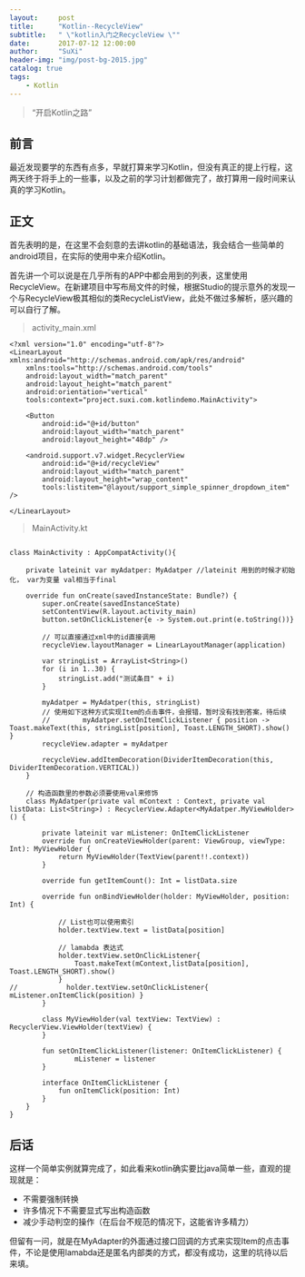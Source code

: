 ```yaml
---
layout:     post
title:      "Kotlin--RecycleView"
subtitle:   " \"kotlin入门之RecycleView \""
date:       2017-07-12 12:00:00
author:     "SuXi"
header-img: "img/post-bg-2015.jpg"
catalog: true
tags:
    - Kotlin
---
```


> “开启Kotlin之路”

## 前言

最近发现要学的东西有点多，早就打算来学习Kotlin，但没有真正的提上行程，这两天终于将手上的一些事，以及之前的学习计划都做完了，故打算用一段时间来认真的学习Kotlin。

## 正文

首先表明的是，在这里不会刻意的去讲kotlin的基础语法，我会结合一些简单的android项目，在实际的使用中来介绍Kotlin。

首先讲一个可以说是在几乎所有的APP中都会用到的列表，这里使用RecycleView。在新建项目中写布局文件的时候，根据Studio的提示意外的发现一个与RecycleView极其相似的类RecycleListView，此处不做过多解析，感兴趣的可以自行了解。

> activity_main.xml


```
<?xml version="1.0" encoding="utf-8"?>
<LinearLayout xmlns:android="http://schemas.android.com/apk/res/android"
    xmlns:tools="http://schemas.android.com/tools"
    android:layout_width="match_parent"
    android:layout_height="match_parent"
    android:orientation="vertical"
    tools:context="project.suxi.com.kotlindemo.MainActivity">

    <Button
        android:id="@+id/button"
        android:layout_width="match_parent"
        android:layout_height="48dp" />

    <android.support.v7.widget.RecyclerView
        android:id="@+id/recycleView"
        android:layout_width="match_parent"
        android:layout_height="wrap_content"
        tools:listitem="@layout/support_simple_spinner_dropdown_item" />

</LinearLayout>

```

> MainActivity.kt


```

class MainActivity : AppCompatActivity(){

    private lateinit var myAdatper: MyAdatper //lateinit 用到的时候才初始化， var为变量 val相当于final

    override fun onCreate(savedInstanceState: Bundle?) {
        super.onCreate(savedInstanceState)
        setContentView(R.layout.activity_main)
        button.setOnClickListener{e -> System.out.print(e.toString())}

        // 可以直接通过xml中的id直接调用
        recycleView.layoutManager = LinearLayoutManager(application)

        var stringList = ArrayList<String>()
        for (i in 1..30) {
            stringList.add("测试条目" + i)
        }
        
        myAdatper = MyAdatper(this, stringList)
        // 使用如下这种方式实现Item的点击事件，会报错，暂时没有找到答案，待后续
        //        myAdatper.setOnItemClickListener { position -> Toast.makeText(this, stringList[position], Toast.LENGTH_SHORT).show() }
        recycleView.adapter = myAdatper

        recycleView.addItemDecoration(DividerItemDecoration(this, DividerItemDecoration.VERTICAL))
    }

    // 构造函数里的参数必须要使用val来修饰
    class MyAdatper(private val mContext : Context, private val listData: List<String>) : RecyclerView.Adapter<MyAdatper.MyViewHolder>() {

        private lateinit var mListener: OnItemClickListener
        override fun onCreateViewHolder(parent: ViewGroup, viewType: Int): MyViewHolder {
            return MyViewHolder(TextView(parent!!.context))
        }

        override fun getItemCount(): Int = listData.size

        override fun onBindViewHolder(holder: MyViewHolder, position: Int) {
        
            // List也可以使用索引
            holder.textView.text = listData[position]
            
            // lamabda 表达式
            holder.textView.setOnClickListener{
                Toast.makeText(mContext,listData[position], Toast.LENGTH_SHORT).show()
            }
//            holder.textView.setOnClickListener{ mListener.onItemClick(position) }
        }

        class MyViewHolder(val textView: TextView) : RecyclerView.ViewHolder(textView) {
        }

        fun setOnItemClickListener(listener: OnItemClickListener) {
                mListener = listener
        }

        interface OnItemClickListener {
            fun onItemClick(position: Int)
        }
    }
}
```

## 后话

这样一个简单实例就算完成了，如此看来kotlin确实要比java简单一些，直观的提现就是：

- 不需要强制转换
- 许多情况下不需要显式写出构造函数
- 减少手动判空的操作（在后台不规范的情况下，这能省许多精力）

但留有一问，就是在MyAdapter的外面通过接口回调的方式来实现Item的点击事件，不论是使用lamabda还是匿名内部类的方式，都没有成功，这里的坑待以后来填。


